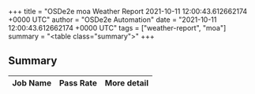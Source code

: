 +++
title = "OSDe2e moa Weather Report 2021-10-11 12:00:43.612662174 +0000 UTC"
author = "OSDe2e Automation"
date = "2021-10-11 12:00:43.612662174 +0000 UTC"
tags = ["weather-report", "moa"]
summary = "<table class=\"summary\"></table>"
+++
## Summary

| Job Name | Pass Rate | More detail |
|----------|-----------|-------------|




